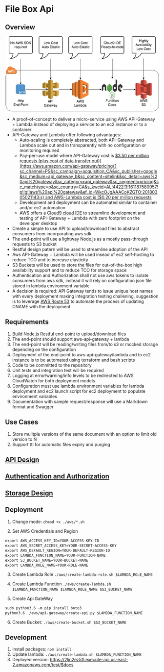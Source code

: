 # File Box Api

## Overview

![](./docs/media/api-gateway-lambda.jpg)

* A proof-of-concept to deliver a micro-service using AWS API-Gateway + Lambda instead of deploying a service to an ec2 instance or to a container
* API-Gateway and Lambda offer following advantages:
  * Auto-scaling is completely abstracted, both API-Gateway and Lambda scale out and in transparently with no configuration or monitoring required
  * Pay-per-use model where API-Gateway cost is [$3.50 per million requests (plus cost of data transfer out)](https://aws.amazon.com/api-gateway/pricing/?sc_channel=PS&sc_campaign=acquisition_CA&sc_publisher=google&sc_medium=api_gateway_b&sc_content=sitelink&sc_detail=aws%20api%20gateway&sc_category=api_gateway&sc_segment=pricing&sc_matchtype=p&sc_country=CA&s_kwcid=AL!4422!3!161187580957!p!!g!!aws%20api%20gateway&ef_id=WkcOJgAAACoKZGTO:20180305021143:s) and AWS-Lambda cost is [$0.20 per million requests](https://aws.amazon.com/lambda/pricing/)
  * Development and deployment can be automated similar to container and/or ec2 automation
  * AWS offers a [Cloud9 cloud IDE](https://docs.aws.amazon.com/cloud9/latest/user-guide/lambda-functions.html) to streamline development and testing of API-Gateway + Lambda with zero footprint on the developer desktop
* Create a simple to use API to upload/download files to abstract consumers from incorporating aws sdk
* The end-point will use a lightway Node.js as a mostly pass-through requests to S3 bucket
* Restful design patern will be used to streamline adoption of the API
* Aws API-Gateway + Lambda will be used insead of ec2 self-hosting to reduce TCO and to increase elasticity
* S3 Buckets will be used to store the files for out-of-the-box high availability support and to reduce TCO for storage space
* Authentication and Authorization shall not use aws tokens to isolate consumers from aws sdk, instead it will rely on configuration json file stored in lambda environment variable
* A decision is required: API Gateway tends to issue unique host names with every deployment making integration testing challening, suggestion is to leverage [AWS Route 53](https://aws.amazon.com/route53/pricing/) to automate the process of updating CNAME with the deployment

## Requirements

1. Build Node.js Restful end-point to upload/download files
2. The end-point should support aws-api-gateway + lambda
3. The end-point will be reading/writing files from/to s3 or mocked storage depending on the configuration
4. Deployment of the end-point to aws-api-gateway/lambda and to ec2 instance is to be automated using terraform and bash scripts
5. Code to be committed to the repository
6. Unit tests and integration test will be required
7. Logging at error/warning/info levels to be redirected to AWS CloudWatch for both deployment models
8. Configuration must use lambda environment variables for lambda deployment and ec2 launch script for ec2 deployment to populate environment variables
9. Documentation with sample request/response will use a Markdown format and Swagger

## Use Cases

1. Store mulitple versions of the same document with an option to limit old version to N
2. Support ttl for automatic files expiry and purging

## [API Design](./docs/API.md)

## [Authentication and Authorization](./docs/AuthC&AuthZ.md)

## [Storage Design](./docs/StorageDesign.md)

## Deployment

1. Change mode: `chmod +x ./aws/*.sh`

2. Set AWS Credentials and Region 
```
export AWS_ACCESS_KEY_ID=YOUR-ACCESS-KEY-ID  
export AWS_SECRET_ACCESS_KEY=YOUR-SECRET-ACCESS-KEY  
export AWS_DEFAULT_REGION=YOUR-DEFAULT-REGION-ID  
export LAMBDA_FUNCTION_NAME=YOUR-FUNCTION-NAME  
export S3_BUCKET_NAME=YOUR-BUCKET-NAME  
export LAMBDA_ROLE_NAME=YOUR-ROLE-NAME  
```

3. Create Lambda Role `./aws/create-lambda-role.sh $LAMBDA_ROLE_NAME`

4. Create Lambda Function `./aws/create-lambda.sh $LAMBDA_FUNCTION_NAME $LAMBDA_ROLE_NAME $S3_BUCKET_NAME`

5. Create Api GateWay
```
sudo python3.6 -m pip install boto3  
python3.6 ./aws/api-gateway/create-api.py $LAMBDA_FUNCTION_NAME
```

6. Create Bucket: `./aws/create-bucket.sh $S3_BUCKET_NAME`
  
## Development

1. Install packages: `npm install`
2. Update lambda: `./aws/create-lambda.sh $LAMBDA_FUNCTION_NAME`
3. Deployed version: https://2ljn2ez51l.execute-api.us-east-2.amazonaws.com/test/$docs